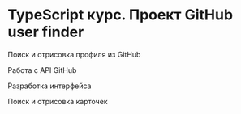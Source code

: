 # TypeScript курс. Проект GitHub user finder

<p>Поиск и отрисовка профиля из GitHub</p>

<p>Работа с API GitHub</p>
<p>Разработка интерфейса</p>
<p>Поиск и отрисовка карточек</p>
